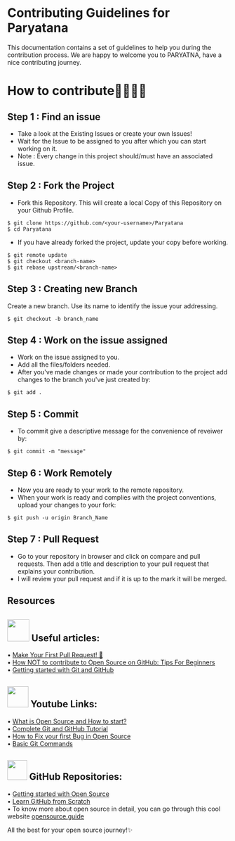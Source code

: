 # Contributing Guidelines for Paryatana 

This documentation contains a set of guidelines to help you during the contribution process. 
We are happy to welcome you to PARYATNA, have a nice contributing journey.

# How to contribute👩‍💻👨‍💻

## Step 1 : Find an issue
- Take a look at the Existing Issues or create your own Issues!
- Wait for the Issue to be assigned to you after which you can start working on it.
- Note : Every change in this project should/must have an associated issue. 


## Step 2 : Fork the Project
- Fork this Repository. This will create a local Copy of this Repository on your Github Profile. 
```
$ git clone https://github.com/<your-username>/Paryatana
$ cd Paryatana
```

- If you have already forked the project, update your copy before working.
```
$ git remote update
$ git checkout <branch-name>
$ git rebase upstream/<branch-name>
```
## Step 3 : Creating new Branch
Create a new branch. Use its name to identify the issue your addressing.
```
$ git checkout -b branch_name
```
## Step 4 : Work on the issue assigned
- Work on the issue assigned to you. 
- Add all the files/folders needed.
- After you've made changes or made your contribution to the project add changes to the branch you've just created by:
```
$ git add .
```
## Step 5 : Commit

- To commit give a descriptive message for the convenience of reveiwer by:
```
$ git commit -m "message"
```
## Step 6 : Work Remotely
- Now you are ready to your work to the remote repository.
- When your work is ready and complies with the project conventions, upload your changes to your fork:

```
$ git push -u origin Branch_Name
```

## Step 7 : Pull Request
- Go to your repository in browser and click on compare and pull requests. Then add a title and description to your pull request that explains your contribution.
- I will review your pull request and if it is up to the mark it will be merged. 

## Resources

## <img height = 50 src="https://i.pinimg.com/564x/9c/8a/35/9c8a352bfeececff536ae9f8877abf53.jpg"/> Useful articles:
• [Make Your First Pull Request! 🚀](https://blogs.aakanksha.is-a.dev/make-your-first-pull-request#heading-how-to-make-a-pull-request) <br>
• [How NOT to contribute to Open Source on GitHub: Tips For Beginners](https://astrodevil.hashnode.dev/how-not-to-contribute-to-open-source-on-github-tips-for-beginners) <br>
• [Getting started with Git and GitHub](https://towardsdatascience.com/getting-started-with-git-and-github-6fcd0f2d4ac6)

## <img height = 48 src="https://camo.githubusercontent.com/d54e97f5edde790381f7e62b217410df33e066a0dc8f692f2fc6b25fc1768b0c/68747470733a2f2f6564656e742e6769746875622e696f2f537570657254696e7949636f6e732f696d616765732f7376672f796f75747562652e737667"/> Youtube Links:
• [What is Open Source and How to start?](https://www.youtube.com/watch?v=msyGybzCKRs&list=PLoWIAyF6wICtE9ZxtcMrKURjny5eFS6RN&index=17) <br>
• [Complete Git and GitHub Tutorial](https://www.youtube.com/watch?v=apGV9Kg7ics&list=PLoWIAyF6wICtE9ZxtcMrKURjny5eFS6RN&index=5&t=370s) <br>
• [How to Fix your first Bug in Open Source](https://www.youtube.com/watch?v=fMdfDnGX9S8&list=PLoWIAyF6wICtE9ZxtcMrKURjny5eFS6RN&index=3&t=12s) <br>
• [Basic Git Commands](https://www.youtube.com/playlist?list=PLoWIAyF6wICtk5Zy3VUV8zthgWnp9WQjL) <br>

## <img height = 45 src="https://github.githubassets.com/images/modules/logos_page/GitHub-Mark.png"/> GitHub Repositories:
• [Getting started with Open Source](https://github.com/arpit456jain/Getting-Started-with-open-source) <br>
• [Learn GitHub from Scratch](https://lab.github.com/githubtraining/introduction-to-github) <br>
• To know more about open source in detail, you can go through this cool website [opensource.guide](https://opensource.guide/)

All the best for your open source journey!✨
